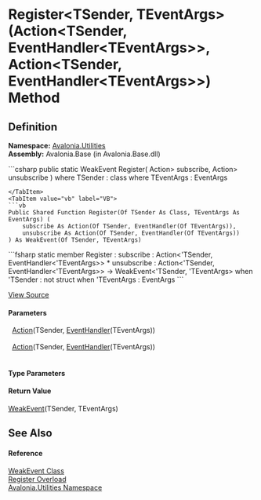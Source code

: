 # Register&lt;TSender, TEventArgs&gt;(Action&lt;TSender, EventHandler&lt;TEventArgs&gt;&gt;, Action&lt;TSender, EventHandler&lt;TEventArgs&gt;&gt;) Method




## Definition
**Namespace:** <a href="N_Avalonia_Utilities">Avalonia.Utilities</a>  
**Assembly:** Avalonia.Base (in Avalonia.Base.dll)

<Tabs groupId="api-code-preview">
<TabItem value="csharp" label="C#">
```csharp
public static WeakEvent<TSender, TEventArgs> Register<TSender, TEventArgs>(
	Action<TSender, EventHandler<TEventArgs>> subscribe,
	Action<TSender, EventHandler<TEventArgs>> unsubscribe
)
where TSender : class
where TEventArgs : EventArgs

```
</TabItem>
<TabItem value="vb" label="VB">
```vb
Public Shared Function Register(Of TSender As Class, TEventArgs As EventArgs) ( 
	subscribe As Action(Of TSender, EventHandler(Of TEventArgs)),
	unsubscribe As Action(Of TSender, EventHandler(Of TEventArgs))
) As WeakEvent(Of TSender, TEventArgs)
```
</TabItem>
<TabItem value="fsharp" label="F#">
```fsharp
static member Register : 
        subscribe : Action<'TSender, EventHandler<'TEventArgs>> * 
        unsubscribe : Action<'TSender, EventHandler<'TEventArgs>> -> WeakEvent<'TSender, 'TEventArgs>  when 'TSender : not struct when 'TEventArgs : EventArgs
```
</TabItem>
</Tabs>



<a href="https://github.com/AvaloniaUI/Avalonia/tree/master/src/Avalonia.Base/Utilities/WeakEvent.cs#L125" title="View the source code">View Source</a>



#### Parameters
<dl><dt>  <a href="https://learn.microsoft.com/dotnet/api/system.action-2" target="_blank" rel="noopener noreferrer">Action</a>(TSender, <a href="https://learn.microsoft.com/dotnet/api/system.eventhandler-1" target="_blank" rel="noopener noreferrer">EventHandler</a>(TEventArgs))</dt><dd> </dd><dt>  <a href="https://learn.microsoft.com/dotnet/api/system.action-2" target="_blank" rel="noopener noreferrer">Action</a>(TSender, <a href="https://learn.microsoft.com/dotnet/api/system.eventhandler-1" target="_blank" rel="noopener noreferrer">EventHandler</a>(TEventArgs))</dt><dd> </dd></dl>

#### Type Parameters
<dl><dt /><dd /><dt /><dd /></dl>

#### Return Value
<a href="T_Avalonia_Utilities_WeakEvent_2">WeakEvent</a>(TSender, TEventArgs)

## See Also


#### Reference
<a href="T_Avalonia_Utilities_WeakEvent">WeakEvent Class</a>  
<a href="Overload_Avalonia_Utilities_WeakEvent_Register">Register Overload</a>  
<a href="N_Avalonia_Utilities">Avalonia.Utilities Namespace</a>  

